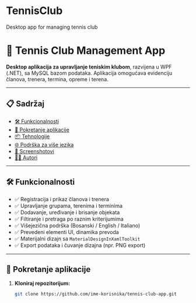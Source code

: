 # TennisClub
Desktop app for managing tennis club 

# 🎾 Tennis Club Management App

**Desktop aplikacija za upravljanje teniskim klubom**, razvijena u WPF (.NET), sa MySQL bazom podataka. Aplikacija omogućava evidenciju članova, trenera, termina, opreme i terena.

---

## 📋 Sadržaj

- [🛠️ Funkcionalnosti](#️-funkcionalnosti)
- [🚀 Pokretanje aplikacije](#-pokretanje-aplikacije)
- [📦 Tehnologije](#-tehnologije)
- [🌐 Podrška za više jezika](#-podrška-za-više-jezika)
- [📸 Screenshotovi](#-screenshotovi)
- [👩‍💻 Autori](#-autori)

---

## 🛠️ Funkcionalnosti

- ✅ Registracija i prikaz članova i trenera
- ✅ Upravljanje grupama, terenima i terminima
- ✅ Dodavanje, uređivanje i brisanje objekata
- ✅ Filtiranje i pretraga po raznim kriterijumima
- ✅ Višejezična podrška (Bosanski / English / Italiano)
- ✅ Prevedeni elementi UI, dinamika prevoda
- ✅ Materijalni dizajn sa `MaterialDesignInXamlToolkit`
- ✅ Export podataka i čuvanje dizajna (npr. PNG export)

---

## 🚀 Pokretanje aplikacije

1. **Kloniraj repozitorijum:**

   ```bash
   git clone https://github.com/ime-korisnika/tennis-club-app.git
